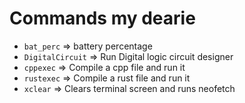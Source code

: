 # Commands my dearie

- `bat_perc` => battery percentage
- `DigitalCircuit` => Run Digital logic circuit designer
- `cppexec` => Compile a cpp file and run it
- `rustexec` => Compile a rust file and run it
- `xclear` => Clears terminal screen and runs neofetch


